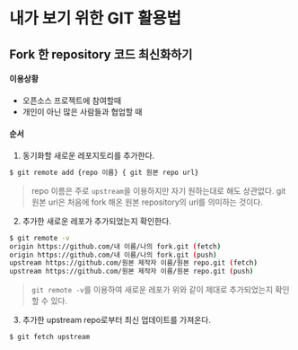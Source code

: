 # 내가 보기 위한 GIT 활용법

## Fork 한 repository 코드 최신화하기  
  
  
#### 이용상황

  
- 오픈소스 프로젝트에 참여할때
- 개인이 아닌 많은 사람들과 협업할 때
  
  
  
#### 순서
1. 동기화할 새로운 레포지토리를 추가한다.
  
```bash
$ git remote add {repo 이름} { git 원본 repo url}
```
  
> repo 이름은 주로 `upstream`을 이용하지만 자기 원하는대로 해도 상관없다.
git 원본 url은 처음에 fork 해온 원본 repository의 url를 의미하는 것이다.  


  
2. 추가한 새로운 레포가 추가되었는지 확인한다.
  
```bash
$ git remote -v
origin https://github.com/내 이름/나의 fork.git (fetch)  
origin https://github.com/내 이름/나의 fork.git (push)  
upstream https://github.com/원본 제작자 이름/원본 repo.git (fetch)    
upstream https://github.com/원본 제작자 이름/원본 repo.git (push)  
```


> `git remote -v`를 이용하여 새로운 레포가 위와 같이 제대로 추가되었는지 확인할 수 있다.


  
3. 추가한 upstream repo로부터 최신 업데이트를 가져온다.

```bash
$ git fetch upstream
